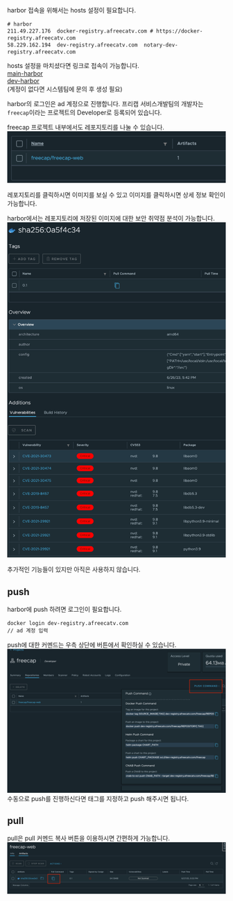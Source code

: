 harbor 접속을 위해서는 hosts 설정이 필요합니다.
``` text
# harbor
211.49.227.176	docker-registry.afreecatv.com # https://docker-registry.afreecatv.com
58.229.162.194	dev-registry.afreecatv.com	notary-dev-registry.afreecatv.com
```

hosts 설정을 마치셨다면 링크로 접속이 가능합니다.  
[main-harbor](https://docker-registry.afreecatv.com/)  
[dev-harbor](https://dev-registry.afreecatv.com/)  
(계정이 없다면 시스템팀에 문의 후 생성 필요)

harbor의 로그인은 ad 계정으로 진행합니다. 프리캡 서비스개발팀의 개발자는 `freecap`이라는 프로젝트의 Developer로 등록되어 있습니다.

freecap 프로젝트 내부에서도 레포지토리를 나눌 수 있습니다.  
![image](uploads/cb0835f0865394399801308fc63fa132/image.png)

레포지토리를 클릭하시면 이미지를 보실 수 있고 이미지를 클릭하시면 상세 정보 확인이 가능합니다.  

harbor에서는 레포지토리에 저장된 이미지에 대한 보안 취약점 분석이 가능합니다.  
![image](uploads/0e13341af63167a04830e0fb148c9193/image.png)

추가적인 기능들이 있지만 아직은 사용하지 않습니다.

## push
harbor에 push 하려면 로그인이 필요합니다.
``` zsh
docker login dev-registry.afreecatv.com
// ad 계정 입력
```

push에 대한 커멘드는 우측 상단에 버튼에서 확인하실 수 있습니다.  
![image](uploads/2714d354873713f83ad4d0780f98a2d9/image.png)  
수동으로 push를 진행하신다면 태그를 지정하고 push 해주시면 됩니다.

## pull
pull은 pull 커멘드 복사 버튼을 이용하시면 간편하게 가능합니다.  
![image](uploads/16ed009b79f86a24c6f3249adf1dce96/image.png)